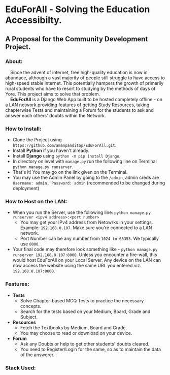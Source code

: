 # EduForAll - Solving the Education Accessibilty.
## A Proposal for the Community Development Project.

### About:
&nbsp;&nbsp;&nbsp;&nbsp;Since the advent of internet, free high-quality education is now in abundace, although a vast majority of people still struggle to have access to high-speed stable internet. This potentially hampers the growth of primarily rural students who have to resort to studying by the methods of days of Yore. This project aims to solve that problem.<br>
&nbsp;&nbsp;&nbsp;&nbsp;**EduForAll** is a Django Web App built to be hosted completely offline - on a LAN network providing features of getting Study Resources, taking chapterwise Tests and maintaining a Forum for the students to ask and answer each others' doubts within the Network.

### How to Install:
- Clone the Project using `https://github.com/amanpanditap/EduForAll.git`.
- Install **Python** if you haven't already.
- Install **Django** using  `python -m pip install Django`.
- In directory on level with `manage.py` run the following line on Terminal `python manage.py runserver`.
- That's it! You may go on the link given on the Terminal.
- You may use the Admin Panel by going to the `/admin`, admin creds are `Username: admin, Password: admin` (recommended to be changed during deployment)

### How to Host on the LAN:
- When you run the Server, use the following line: `python manage.py runserver <ipv4 address>:<port number>`
  - You may get your IPv4 address from Netowrks in your settings. Example: `192.168.0.107`. Make sure you're connected to a LAN network.
  - Port Number can be any number from `1024 to 65353`. We typically use `8000`.
- Your final code may therefore look something like - `python manage.py runserver 192.168.0.107:8000`. Unless you encounter a fire-wall, this would host EduForAll on your Local Server. Any device on the LAN can now access the website using the same URL you entered viz. `192.168.0.107:8000`.

### Features:
- **Tests**
  - Solve Chapter-based MCQ Tests to practice the necessary concepts.
  - Search for the tests based on your Medium, Board, Grade and Subject.
- **Resources**
  - Fetch the Textbooks by Medium, Board and Grade.
  - You may choose to read or download on your device.
- **Forum**
  - Ask any Doubts or help to get other students' doubts cleared.
  - You need to Register/Login for the same, so as to maintain the data of the answerer.

### Stack Used:
